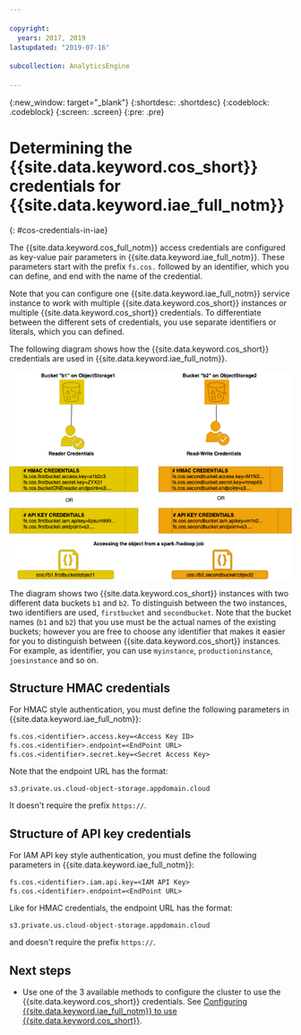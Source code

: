```yaml
---

copyright:
  years: 2017, 2019
lastupdated: "2019-07-16"

subcollection: AnalyticsEngine

---
```


<!-- Attribute definitions -->
{:new_window: target="_blank"}
{:shortdesc: .shortdesc}
{:codeblock: .codeblock}
{:screen: .screen}
{:pre: .pre}

# Determining the {{site.data.keyword.cos_short}} credentials for {{site.data.keyword.iae_full_notm}}
{: #cos-credentials-in-iae}

The {{site.data.keyword.cos_full_notm}} access credentials are configured as key-value pair parameters in {{site.data.keyword.iae_full_notm}}.
These parameters start with the prefix `fs.cos.` followed by an identifier, which you can define, and end with the name of the credential.

Note that you can configure one {{site.data.keyword.iae_full_notm}} service instance to work with multiple {{site.data.keyword.cos_short}} instances or multiple {{site.data.keyword.cos_short}} credentials. To differentiate between the different sets of credentials, you use separate identifiers or literals, which you can defined.

The following diagram shows how the {{site.data.keyword.cos_short}} credentials are used in {{site.data.keyword.iae_full_notm}}.

![Authentication to {{site.data.keyword.cos_short}} resources from {{site.data.keyword.iae_full_notm}}](images/cos-credentials-in-iae.png)

The diagram shows two {{site.data.keyword.cos_short}} instances with two different data buckets `b1` and `b2`. To distinguish between the two instances, two identifiers are used, `firstbucket` and `secondbucket`. Note that the bucket names (`b1` and `b2`) that you use must be the actual names of the existing buckets; however you are free to choose any identifier that makes it easier for you to distinguish between {{site.data.keyword.cos_short}} instances. For example, as identifier, you can use `myinstance`, `productioninstance`, `joesinstance` and so on.

## Structure HMAC credentials
For HMAC style authentication, you must define the following parameters in {{site.data.keyword.iae_full_notm}}:
```
fs.cos.<identifier>.access.key=<Access Key ID>
fs.cos.<identifier>.endpoint=<EndPoint URL>
fs.cos.<identifier>.secret.key=<Secret Access Key>
```

Note that the endpoint URL has the format:
```
s3.private.us.cloud-object-storage.appdomain.cloud
```
It doesn't require the prefix `https://`.

## Structure of API key credentials

For IAM API key style authentication, you must define the following parameters in {{site.data.keyword.iae_full_notm}}:
```
fs.cos.<identifier>.iam.api.key=<IAM API Key>
fs.cos.<identifier>.endpoint=<EndPoint URL>
```

Like for HMAC credentials, the endpoint URL has the format:
```
s3.private.us.cloud-object-storage.appdomain.cloud
```
and doesn't require the prefix `https://`.

## Next steps

- Use one of the 3 available methods to configure the cluster to use the {{site.data.keyword.cos_short}} credentials. See [Configuring {{site.data.keyword.iae_full_notm}} to use   {{site.data.keyword.cos_short}}](/docs/services/AnalyticsEngine?topic=AnalyticsEngine-configure-iae-with-cos).
